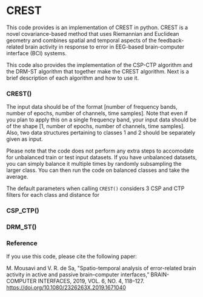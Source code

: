 # CREST

This code provides is an implementation of CREST in python. CREST is a novel covariance-based method that uses Riemannian and Euclidean geometry and combines spatial and temporal aspects of the feedback-related brain activity in response to error in EEG-based brain-computer interface (BCI) systems. 

This code also provides the implementation of the CSP-CTP algorithm and the DRM-ST algorithm that together make the CREST algorithm. Next is a brief description of each algorithm and how to use it.  

### CREST()
The input data should be of the format [number of frequency bands, number of epochs, number of channels, time samples]. Note that even if you plan to apply this on a single frequency band, your input data should be of the shape [1, number of epochs, number of channels, time samples]. Also, two data structures pertaining to classes 1 and 2 should be separately given as input. 

Please note that the code does not perform any extra steps to accomodate for unbalanced train or test input datasets. If you have unbalanced datasets, you can simply balance it multiple times by randomly subsampling the larger class. You can then run the code on balanced classes and take the average. 

The default parameters when calling `CREST()` considers 3 CSP and CTP filters for each class and distance for 

### CSP_CTP()

### DRM_ST()


### Reference 

If you use this code, please cite the following paper:

M. Mousavi and V. R. de Sa, "Spatio-temporal analysis of error-related brain activity in active and passive brain–computer interfaces,” BRAIN-COMPUTER INTERFACES, 2019, VOL. 6, NO. 4, 118–127. https://doi.org/10.1080/2326263X.2019.1671040
